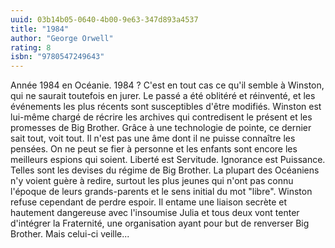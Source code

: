 ```yaml
---
uuid: 03b14b05-0640-4b00-9e63-347d893a4537
title: "1984"
author: "George Orwell"
rating: 8
isbn: "9780547249643"
---
```


Année 1984 en Océanie. 1984 ? C'est en tout cas ce qu'il semble à Winston, qui ne saurait toutefois en jurer. Le passé a été oblitéré et réinventé, et les événements les plus récents sont susceptibles d'être modifiés. Winston est lui-même chargé de récrire les archives qui contredisent le présent et les promesses de Big Brother. Grâce à une technologie de pointe, ce dernier sait tout, voit tout. Il n'est pas une âme dont il ne puisse connaître les pensées. On ne peut se fier à personne et les enfants sont encore les meilleurs espions qui soient. Liberté est Servitude. Ignorance est Puissance. Telles sont les devises du régime de Big Brother. La plupart des Océaniens n'y voient guère à redire, surtout les plus jeunes qui n'ont pas connu l'époque de leurs grands-parents et le sens initial du mot "libre". Winston refuse cependant de perdre espoir. Il entame une liaison secrète et hautement dangereuse avec l'insoumise Julia et tous deux vont tenter d'intégrer la Fraternité, une organisation ayant pour but de renverser Big Brother. Mais celui-ci veille...
